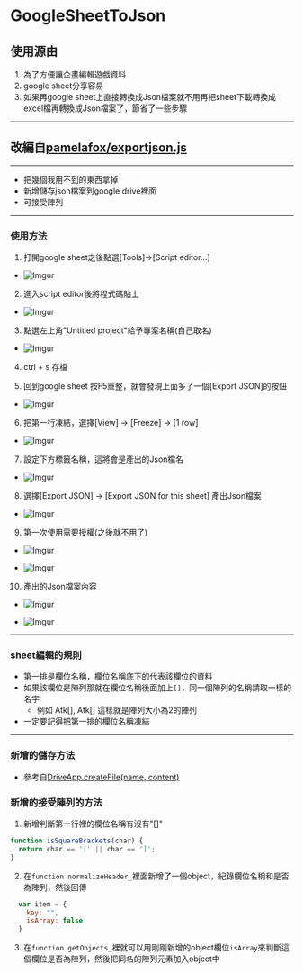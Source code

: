 # GoogleSheetToJson

## 使用源由
  1. 為了方便讓企畫編輯遊戲資料
  2. google sheet分享容易
  3. 如果再google sheet上直接轉換成Json檔案就不用再把sheet下載轉換成excel檔再轉換成Json檔案了，節省了一些步驟

---

## 改編自[pamelafox/exportjson.js](https://gist.github.com/pamelafox/1878143)

---
 - 把幾個我用不到的東西拿掉
 - 新增儲存json檔案到google drive裡面
 - 可接受陣列

---

### 使用方法

1. 打開google sheet之後點選[Tools]->[Script editor...]
  - ![Imgur](http://i.imgur.com/ttUFtjs.png)

2. 進入script editor後將程式碼貼上
  - ![Imgur](http://i.imgur.com/3yw6Kv7.png)

3. 點選左上角"Untitled project"給予專案名稱(自己取名)
  - ![Imgur](http://i.imgur.com/h5UoMac.png)

4. ctrl + s 存檔

5. 回到google sheet 按F5重整，就會發現上面多了一個[Export JSON]的按鈕
  - ![Imgur](http://i.imgur.com/QIx5QpK.png)

6. 把第一行凍結，選擇[View] -> [Freeze] -> [1 row]
  - ![Imgur](http://i.imgur.com/Oe1qMDO.png)

7. 設定下方標籤名稱，這將會是產出的Json檔名
  - ![Imgur](http://i.imgur.com/PZ9MtWC.png)

8. 選擇[Export JSON] -> [Export JSON for this sheet] 產出Json檔案
  - ![Imgur](http://i.imgur.com/tLUJ7r5.png)

9. 第一次使用需要授權(之後就不用了)
  - ![Imgur](http://i.imgur.com/h7AhOhm.png)

  - ![Imgur](http://i.imgur.com/egy0OlC.png)

10. 產出的Json檔案內容
  - ![Imgur](http://i.imgur.com/YVNfHnU.png)

  - ![Imgur](http://i.imgur.com/Tr7sPef.png)

---

### sheet編輯的規則
  - 第一排是欄位名稱，欄位名稱底下的代表該欄位的資料
  - 如果該欄位是陣列那就在欄位名稱後面加上`[]`，同一個陣列的名稱請取一樣的名字
    + 例如 Atk[], Atk[] 這樣就是陣列大小為2的陣列
  - 一定要記得把第一排的欄位名稱凍結

---

### 新增的儲存方法
- 參考自[DriveApp.createFile(name, content)](https://developers.google.com/apps-script/reference/drive/drive-app)

### 新增的接受陣列的方法

  1. 新增判斷第一行裡的欄位名稱有沒有"[]"
``` JavaScript
function isSquareBrackets(char) {
  return char == '[' || char == ']';
}
```
  2. 在`function normalizeHeader_`裡面新增了一個object，紀錄欄位名稱和是否為陣列，然後回傳
```JavaScript
  var item = {
    key: "",
    isArray: false
  }
```
  3. 在`function getObjects_`裡就可以用剛剛新增的object欄位`isArray`來判斷這個欄位是否為陣列，然後把同名的陣列元素加入object中
